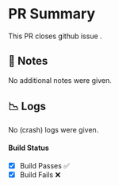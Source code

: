 <!---
	Leaving any section of the following PR blank can result in requested changes for the PR, and will most-likely not be considered until all the sections are _meaningfully_ filled out. Any text, which is not commented should be included in the PR. Please, do not delete it. 
--->

# PR Summary 

This PR closes github issue <!--- Place #NUM here, e.g. #102 --->. <!--- Please any further summary here. Generics like what this issues solved in 1 setnence or less, and the highlights from the associated issue that are helpful are always good to include here - also, feel free to mention anyone that may need to look at this PR. --->

## :ledger: Notes

No additional notes were given.

## :chart_with_downwards_trend: Logs

No (crash) logs were given. 

#### Build Status

- [x] Build Passes ✅ 
- [x] Build Fails :x:
